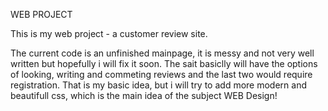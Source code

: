 WEB PROJECT

This is my web project - a customer review site.

The current code is an unfinished mainpage, it is messy and not very well written but hopefully i will fix it soon.
The sait basiclly will have the options of looking, writing and commeting reviews and the last two would require registration. That is my basic idea, but i will try to add more modern and beautifull css, which is the main idea of the subject WEB Design!